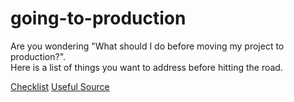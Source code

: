 # going-to-production

Are you wondering "What should I do before moving my project to production?".  
Here is a list of things you want to address before hitting the road.

[Checklist](checklist.md)
[Useful Source](sources.md)
